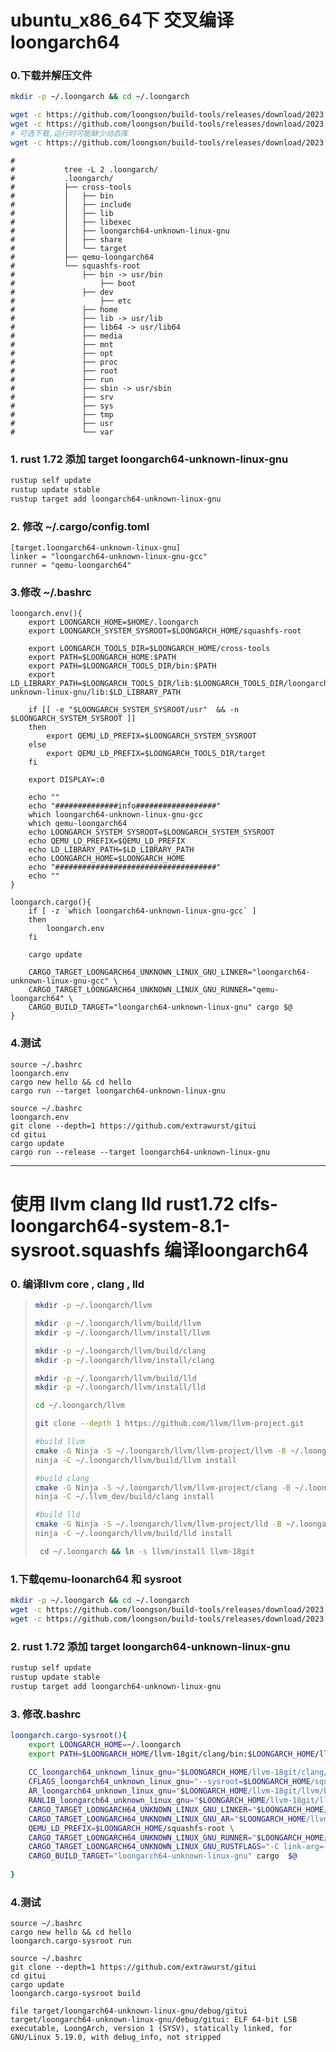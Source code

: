 # ubuntu_x86_64下 交叉编译 loongarch64

### 0.下载并解压文件

```bash
mkdir -p ~/.loongarch && cd ~/.loongarch

wget -c https://github.com/loongson/build-tools/releases/download/2023.08.08/CLFS-loongarch64-8.1-x86_64-cross-tools-gcc-glibc.tar.xz && tar -xvJf CLFS-loongarch64-8.1-x86_64-cross-tools-gcc-glibc.tar.xz
wget -c https://github.com/loongson/build-tools/releases/download/2023.08.08/qemu-loongarch64 && chmod +x qemu-loongarch64
# 可选下载,运行时可能缺少动态库
wget -c https://github.com/loongson/build-tools/releases/download/2023.08.08/clfs-loongarch64-system-8.1-sysroot.squashfs && unsquashfs -user-xattrs clfs-system-8.1-sysroot.loongarch64.squashfs 
```

```			 	
#
#			tree -L 2 .loongarch/
#			.loongarch/
#			├── cross-tools
#			│   ├── bin
#			│   ├── include
#			│   ├── lib
#			│   ├── libexec
#			│   ├── loongarch64-unknown-linux-gnu
#			│   ├── share
#			│   └── target
#			├── qemu-loongarch64
#			└── squashfs-root
#			    ├── bin -> usr/bin
#    			    ├── boot
#			    ├── dev
#    			    ├── etc
#			    ├── home
#			    ├── lib -> usr/lib
#			    ├── lib64 -> usr/lib64
#			    ├── media
#			    ├── mnt
#			    ├── opt
#			    ├── proc
#			    ├── root
#			    ├── run
#			    ├── sbin -> usr/sbin
#			    ├── srv
#			    ├── sys
#			    ├── tmp
#			    ├── usr
#			    └── var
```


### 1. rust 1.72 添加 target loongarch64-unknown-linux-gnu

```bash
rustup self update
rustup update stable
rustup target add loongarch64-unknown-linux-gnu
```

### 2. 修改 ~/.cargo/config.toml
```
[target.loongarch64-unknown-linux-gnu]
linker = "loongarch64-unknown-linux-gnu-gcc"
runner = "qemu-loongarch64"
```

###  3.修改 ~/.bashrc
```
loongarch.env(){
    export LOONGARCH_HOME=$HOME/.loongarch
    export LOONGARCH_SYSTEM_SYSROOT=$LOONGARCH_HOME/squashfs-root   
    
    export LOONGARCH_TOOLS_DIR=$LOONGARCH_HOME/cross-tools   
    export PATH=$LOONGARCH_HOME:$PATH        
    export PATH=$LOONGARCH_TOOLS_DIR/bin:$PATH    
    export LD_LIBRARY_PATH=$LOONGARCH_TOOLS_DIR/lib:$LOONGARCH_TOOLS_DIR/loongarch64-unknown-linux-gnu/lib:$LD_LIBRARY_PATH

    if [[ -e "$LOONGARCH_SYSTEM_SYSROOT/usr"  && -n $LOONGARCH_SYSTEM_SYSROOT ]]
    then
    	export QEMU_LD_PREFIX=$LOONGARCH_SYSTEM_SYSROOT
    else
        export QEMU_LD_PREFIX=$LOONGARCH_TOOLS_DIR/target
    fi

    export DISPLAY=:0

    echo ""
    echo "##############info##################"
    which loongarch64-unknown-linux-gnu-gcc
    which qemu-loongarch64
    echo LOONGARCH_SYSTEM_SYSROOT=$LOONGARCH_SYSTEM_SYSROOT
    echo QEMU_LD_PREFIX=$QEMU_LD_PREFIX
    echo LD_LIBRARY_PATH=$LD_LIBRARY_PATH
    echo LOONGARCH_HOME=$LOONGARCH_HOME
    echo "####################################"
    echo ""   
}

loongarch.cargo(){
	if [ -z `which loongarch64-unknown-linux-gnu-gcc` ] 
	then
		loongarch.env
	fi
	
	cargo update

	CARGO_TARGET_LOONGARCH64_UNKNOWN_LINUX_GNU_LINKER="loongarch64-unknown-linux-gnu-gcc" \
	CARGO_TARGET_LOONGARCH64_UNKNOWN_LINUX_GNU_RUNNER="qemu-loongarch64" \
	CARGO_BUILD_TARGET="loongarch64-unknown-linux-gnu" cargo $@
}
```

### 4.测试
``` 
source ~/.bashrc				
loongarch.env
cargo new hello && cd hello
cargo run --target loongarch64-unknown-linux-gnu
```

``` 
source ~/.bashrc				
loongarch.env
git clone --depth=1 https://github.com/extrawurst/gitui
cd gitui
cargo update
cargo run --release --target loongarch64-unknown-linux-gnu
```

---
# 使用 llvm clang lld  rust1.72 clfs-loongarch64-system-8.1-sysroot.squashfs 编译loongarch64
### 0. 编译llvm core  , clang , lld

> ```bash
> mkdir -p ~/.loongarch/llvm
> 
> mkdir -p ~/.loongarch/llvm/build/llvm
> mkdir -p ~/.loongarch/llvm/install/llvm
> 
> mkdir -p ~/.loongarch/llvm/build/clang
> mkdir -p ~/.loongarch/llvm/install/clang
> 
> mkdir -p ~/.loongarch/llvm/build/lld
> mkdir -p ~/.loongarch/llvm/install/lld
> 
> cd ~/.loongarch/llvm
> 
> git clone --depth 1 https://github.com/llvm/llvm-project.git
> 
> #build llvm
> cmake -G Ninja -S ~/.loongarch/llvm/llvm-project/llvm -B ~/.loongarch/llvm/build/llvm -DLLVM_INSTALL_UTILS=ON -DCMAKE_INSTALL_PREFIX=~/.loongarch/llvm/install/llvm -DCMAKE_BUILD_TYPE=Release
> ninja -C ~/.loongarch/llvm/build/llvm install
> 
> #build clang
> cmake -G Ninja -S ~/.loongarch/llvm/llvm-project/clang -B ~/.loongarch/llvm/build/clang -DLLVM_EXTERNAL_LIT=~/.loongarch/llvm/build/llvm/utils/lit -DLLVM_ROOT=~/.loongarch/llvm/install/llvm -DCMAKE_INSTALL_PREFIX=~/.loongarch/llvm/install/clang -DCMAKE_BUILD_TYPE=Release
> ninja -C ~/.llvm_dev/build/clang install
> 
> #build lld
> cmake -G Ninja -S ~/.loongarch/llvm/llvm-project/lld -B ~/.loongarch/llvm/build/lld -DLLVM_EXTERNAL_LIT=~/.loongarch/llvm/build/llvm/utils/lit -DLLVM_ROOT=~/.loongarch/llvm/install/llvm -DCMAKE_INSTALL_PREFIX=~/.loongarch/llvm/install/lld -DCMAKE_BUILD_TYPE=Release
> ninja -C ~/.loongarch/llvm/build/lld install
>
>  cd ~/.loongarch && ln -s llvm/install llvm-18git
> 
> ```

### 1.下载qemu-loonarch64 和 sysroot
```bash
mkdir -p ~/.loongarch && cd ~/.loongarch
wget -c https://github.com/loongson/build-tools/releases/download/2023.08.08/qemu-loongarch64 && chmod +x qemu-loongarch64
wget -c https://github.com/loongson/build-tools/releases/download/2023.08.08/clfs-loongarch64-system-8.1-sysroot.squashfs && unsquashfs -user-xattrs clfs-system-8.1-sysroot.loongarch64.squashfs 
```

### 2. rust 1.72 添加 target loongarch64-unknown-linux-gnu

```bash
rustup self update
rustup update stable
rustup target add loongarch64-unknown-linux-gnu
```

### 3. 修改.bashrc
```bash
loongarch.cargo-sysroot(){
	export LOONGARCH_HOME=~/.loongarch
	export PATH=$LOONGARCH_HOME/llvm-18git/clang/bin:$LOONGARCH_HOME/llvm-18git/lld/bin:$LOONGARCH_HOME/llvm-18git/llvm/bin:$LOONGARCH_HOME/qemu:$PATH
	
	CC_loongarch64_unknown_linux_gnu="$LOONGARCH_HOME/llvm-18git/clang/bin/clang-18" \
	CFLAGS_loongarch64_unknown_linux_gnu="--sysroot=$LOONGARCH_HOME/squashfs-root" \
	AR_loongarch64_unknown_linux_gnu="$LOONGARCH_HOME/llvm-18git/llvm/bin/llvm-ar" \
	RANLIB_loongarch64_unknown_linux_gnu="$LOONGARCH_HOME/llvm-18git/llvm/bin/llvm-ranlib" \
	CARGO_TARGET_LOONGARCH64_UNKNOWN_LINUX_GNU_LINKER="$LOONGARCH_HOME/llvm-18git/clang/bin/clang-18" \
	CARGO_TARGET_LOONGARCH64_UNKNOWN_LINUX_GNU_AR="$LOONGARCH_HOME/llvm-18git/llvm/bin/llvm-ar" \
	QEMU_LD_PREFIX=$LOONGARCH_HOME/squashfs-root \
	CARGO_TARGET_LOONGARCH64_UNKNOWN_LINUX_GNU_RUNNER="$LOONGARCH_HOME/qemu/qemu-loongarch64" \
	CARGO_TARGET_LOONGARCH64_UNKNOWN_LINUX_GNU_RUSTFLAGS="-C link-arg=-fuse-ld=lld -C link-arg=--target=loongarch64-unknown-linux-gnu -C link-args=--sysroot=$LOONGARCH_HOME/squashfs-root -C target-feature=+crt-static" \
	CARGO_BUILD_TARGET="loongarch64-unknown-linux-gnu" cargo  $@
	 
}
```

### 4.测试
``` 
source ~/.bashrc				
cargo new hello && cd hello
loongarch.cargo-sysroot run 
```

``` 
source ~/.bashrc				
git clone --depth=1 https://github.com/extrawurst/gitui
cd gitui
cargo update
loongarch.cargo-sysroot build

file target/loongarch64-unknown-linux-gnu/debug/gitui
target/loongarch64-unknown-linux-gnu/debug/gitui: ELF 64-bit LSB executable, LoongArch, version 1 (SYSV), statically linked, for GNU/Linux 5.19.0, with debug_info, not stripped
```
